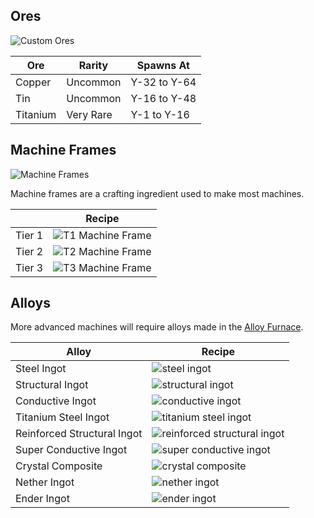 ## Ores

![Custom Ores](https://i.imgur.com/Wigh4hE.png?1)

| Ore | Rarity | Spawns At |
|-----|--------|-----------|
| Copper | Uncommon | Y-32 to Y-64 |
| Tin | Uncommon | Y-16 to Y-48 |
| Titanium | Very Rare | Y-1 to Y-16 |

## Machine Frames

![Machine Frames](https://i.imgur.com/y9EKkjY.png?1)

Machine frames are a crafting ingredient used to make most machines.

|   | Recipe |
|---|--------|
| Tier 1 | ![T1 Machine Frame](https://i.imgur.com/CYil1rd.png?1) |
| Tier 2 | ![T2 Machine Frame](https://i.imgur.com/IKAiwRo.png?1) |
| Tier 3 | ![T3 Machine Frame](https://i.imgur.com/rugWDwg.png?1) |

## Alloys

More advanced machines will require alloys made in the [Alloy Furnace](https://github.com/ImCoolYeah105/Mechanization/wiki/Alloy-Furnace).

| Alloy | Recipe |
|-------|--------|
| Steel Ingot | ![steel ingot](https://i.imgur.com/kMoqH7I.png?1) |
| Structural Ingot | ![structural ingot](https://i.imgur.com/3VbY6IN.png?1) |
| Conductive Ingot | ![conductive ingot](https://i.imgur.com/Wkppqn1.png?1) |
| Titanium Steel Ingot | ![titanium steel ingot](https://i.imgur.com/mTCH9zD.png?1) |
| Reinforced Structural Ingot | ![reinforced structural ingot](https://i.imgur.com/uY5iKav.png?1) |
| Super Conductive Ingot | ![super conductive ingot](https://i.imgur.com/msvB7t0.png?1) |
| Crystal Composite | ![crystal composite](https://i.imgur.com/HyGrgeo.png?1) |
| Nether Ingot | ![nether ingot](https://i.imgur.com/Ht4uaYD.png?1) |
| Ender Ingot | ![ender ingot](https://i.imgur.com/np1FAgR.png?1) |